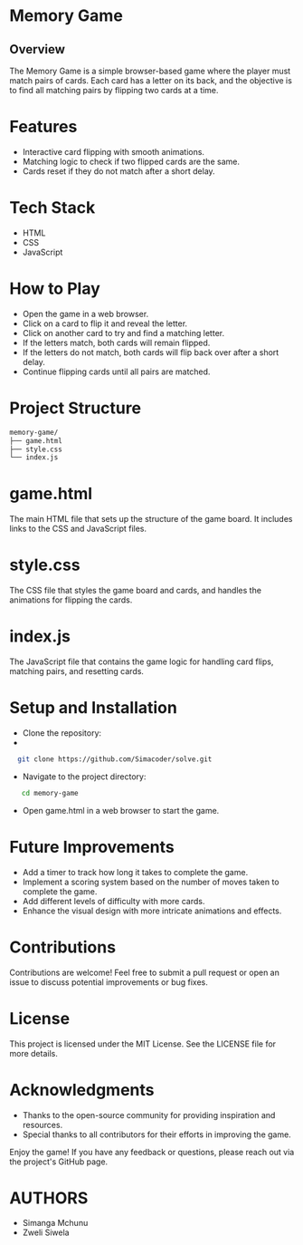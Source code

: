 # Memory Game

## Overview

The Memory Game is a simple browser-based game where the player must match pairs of cards. Each card has a letter on its back, and the objective is to find all matching pairs by flipping two cards at a time.

# Features

- Interactive card flipping with smooth animations.
- Matching logic to check if two flipped cards are the same.
- Cards reset if they do not match after a short delay.

# Tech Stack 

- HTML
- CSS
- JavaScript
# How to Play

- Open the game in a web browser.
- Click on a card to flip it and reveal the letter.
- Click on another card to try and find a matching letter.
- If the letters match, both cards will remain flipped.
- If the letters do not match, both cards will flip back over after a short delay.
- Continue flipping cards until all pairs are matched.

# Project Structure
 ```sh
memory-game/
├── game.html
├── style.css
└── index.js
```

# game.html
The main HTML file that sets up the structure of the game board. It includes links to the CSS and JavaScript files.

# style.css

The CSS file that styles the game board and cards, and handles the animations for flipping the cards.

# index.js
The JavaScript file that contains the game logic for handling card flips, matching pairs, and resetting cards.

# Setup and Installation

- Clone the repository:
- 
```sh
  git clone https://github.com/Simacoder/solve.git
   ```

- Navigate to the project directory:
  
```sh
   cd memory-game
   ```

- Open game.html in a web browser to start the game.

# Future Improvements
- Add a timer to track how long it takes to complete the game.
- Implement a scoring system based on the number of moves taken to complete the game.
- Add different levels of difficulty with more cards.
- Enhance the visual design with more intricate animations and effects.

# Contributions

Contributions are welcome! Feel free to submit a pull request or open an issue to discuss potential improvements or bug fixes.

# License
This project is licensed under the MIT License. See the LICENSE file for more details.

# Acknowledgments
- Thanks to the open-source community for providing inspiration and resources.
- Special thanks to all contributors for their efforts in improving the game.
  
Enjoy the game! If you have any feedback or questions, please reach out via the project's GitHub page.



# AUTHORS 
- Simanga Mchunu
- Zweli Siwela 